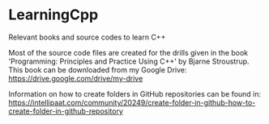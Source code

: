 # LearningCpp
Relevant books and source codes to learn C++

Most of the source code files are created for the drills given in the book 'Programming: Principles and Practice Using C++' by Bjarne Stroustrup. This book can be downloaded from my Google Drive: https://drive.google.com/drive/my-drive

Information on how to create folders in GitHub repositories can be found in: https://intellipaat.com/community/20249/create-folder-in-github-how-to-create-folder-in-github-repository
